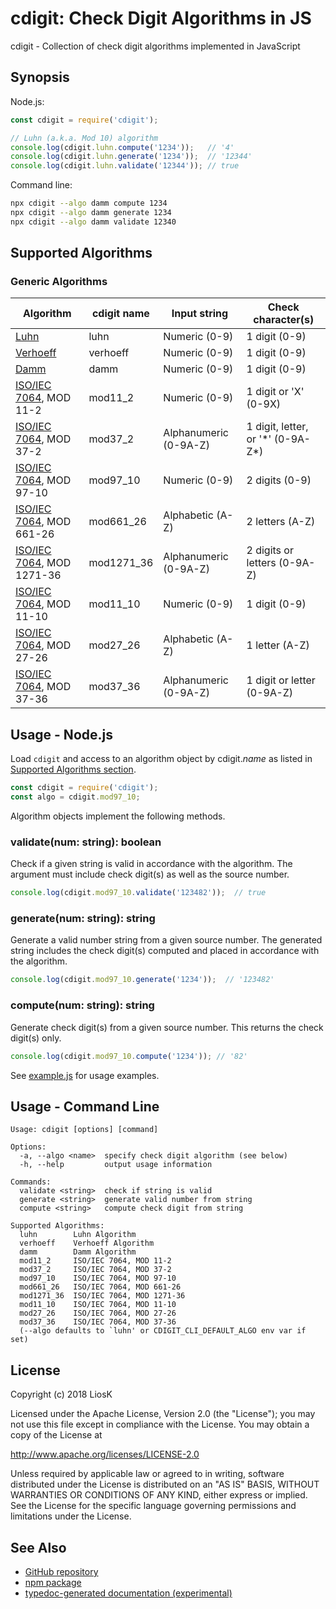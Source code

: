 # cdigit: Check Digit Algorithms in JS

cdigit - Collection of check digit algorithms implemented in JavaScript


## Synopsis

Node.js:

```javascript
const cdigit = require('cdigit');

// Luhn (a.k.a. Mod 10) algorithm
console.log(cdigit.luhn.compute('1234'));   // '4'
console.log(cdigit.luhn.generate('1234'));  // '12344'
console.log(cdigit.luhn.validate('12344')); // true
```

Command line:

```bash
npx cdigit --algo damm compute 1234
npx cdigit --algo damm generate 1234
npx cdigit --algo damm validate 12340
```


## Supported Algorithms

### Generic Algorithms

| Algorithm                   | cdigit name | Input string          | Check character(s)                  |
|-----------------------------|-------------|-----------------------|-------------------------------------|
| [Luhn]                      | luhn        | Numeric (0-9)         | 1 digit (0-9)                       |
| [Verhoeff]                  | verhoeff    | Numeric (0-9)         | 1 digit (0-9)                       |
| [Damm]                      | damm        | Numeric (0-9)         | 1 digit (0-9)                       |
| [ISO/IEC 7064], MOD 11-2    | mod11_2     | Numeric (0-9)         | 1 digit or 'X' (0-9X)               |
| [ISO/IEC 7064], MOD 37-2    | mod37_2     | Alphanumeric (0-9A-Z) | 1 digit, letter, or '\*' (0-9A-Z\*) |
| [ISO/IEC 7064], MOD 97-10   | mod97_10    | Numeric (0-9)         | 2 digits (0-9)                      |
| [ISO/IEC 7064], MOD 661-26  | mod661_26   | Alphabetic (A-Z)      | 2 letters (A-Z)                     |
| [ISO/IEC 7064], MOD 1271-36 | mod1271_36  | Alphanumeric (0-9A-Z) | 2 digits or letters (0-9A-Z)        |
| [ISO/IEC 7064], MOD 11-10   | mod11_10    | Numeric (0-9)         | 1 digit (0-9)                       |
| [ISO/IEC 7064], MOD 27-26   | mod27_26    | Alphabetic (A-Z)      | 1 letter (A-Z)                      |
| [ISO/IEC 7064], MOD 37-36   | mod37_36    | Alphanumeric (0-9A-Z) | 1 digit or letter (0-9A-Z)          |

[Luhn]: https://en.wikipedia.org/wiki/Luhn_algorithm
[Verhoeff]: https://en.wikipedia.org/wiki/Verhoeff_algorithm
[Damm]: https://en.wikipedia.org/wiki/Damm_algorithm
[ISO/IEC 7064]: https://www.iso.org/standard/31531.html


## Usage - Node.js

Load `cdigit` and access to an algorithm object by cdigit.*name* as listed in
[Supported Algorithms section](#supported-algorithms).

```javascript
const cdigit = require('cdigit');
const algo = cdigit.mod97_10;
```

Algorithm objects implement the following methods.

### validate(num: string): boolean

Check if a given string is valid in accordance with the algorithm. The argument
must include check digit(s) as well as the source number.

```javascript
console.log(cdigit.mod97_10.validate('123482'));  // true
```

### generate(num: string): string

Generate a valid number string from a given source number. The generated string
includes the check digit(s) computed and placed in accordance with the
algorithm.

```javascript
console.log(cdigit.mod97_10.generate('1234'));  // '123482'
```

### compute(num: string): string

Generate check digit(s) from a given source number. This returns the check
digit(s) only.

```javascript
console.log(cdigit.mod97_10.compute('1234')); // '82'
```

See [example.js](example.js) for usage examples.


## Usage - Command Line

```
Usage: cdigit [options] [command]

Options:
  -a, --algo <name>  specify check digit algorithm (see below)
  -h, --help         output usage information

Commands:
  validate <string>  check if string is valid
  generate <string>  generate valid number from string
  compute <string>   compute check digit from string

Supported Algorithms:
  luhn        Luhn Algorithm
  verhoeff    Verhoeff Algorithm
  damm        Damm Algorithm
  mod11_2     ISO/IEC 7064, MOD 11-2
  mod37_2     ISO/IEC 7064, MOD 37-2
  mod97_10    ISO/IEC 7064, MOD 97-10
  mod661_26   ISO/IEC 7064, MOD 661-26
  mod1271_36  ISO/IEC 7064, MOD 1271-36
  mod11_10    ISO/IEC 7064, MOD 11-10
  mod27_26    ISO/IEC 7064, MOD 27-26
  mod37_36    ISO/IEC 7064, MOD 37-36
  (--algo defaults to `luhn' or CDIGIT_CLI_DEFAULT_ALGO env var if set)
```


## License

Copyright (c) 2018 LiosK

Licensed under the Apache License, Version 2.0 (the "License");
you may not use this file except in compliance with the License.
You may obtain a copy of the License at

http://www.apache.org/licenses/LICENSE-2.0

Unless required by applicable law or agreed to in writing, software
distributed under the License is distributed on an "AS IS" BASIS,
WITHOUT WARRANTIES OR CONDITIONS OF ANY KIND, either express or implied.
See the License for the specific language governing permissions and
limitations under the License.


## See Also

* [GitHub repository](https://github.com/LiosK/cdigit)
* [npm package](https://www.npmjs.com/package/cdigit)
* [typedoc-generated documentation (experimental)](https://liosk.github.io/cdigit/)
